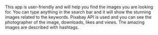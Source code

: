This app is user-friendly and will help you find the images you are looking for. You can type anything in the search bar and it will show the stunning images related to the keywords. Pixabay API is used and you can see the photographer of the image, downloads, likes and views. The amazing images are described with hashtags.
